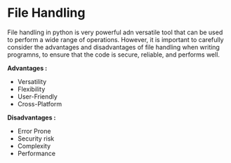 # **File Handling**

File handling in python is very powerful adn versatile tool that can be used to perform a wide range of operations. However, it is important to carefully consider the advantages and disadvantages of file handling when writing programns, to ensure that the code is secure, reliable, and performs well.

**Advantages :**
* Versatility
* Flexibility
* User-Friendly
* Cross-Platform

**Disadvantages :**
* Error Prone
* Security risk
* Complexity
* Performance
